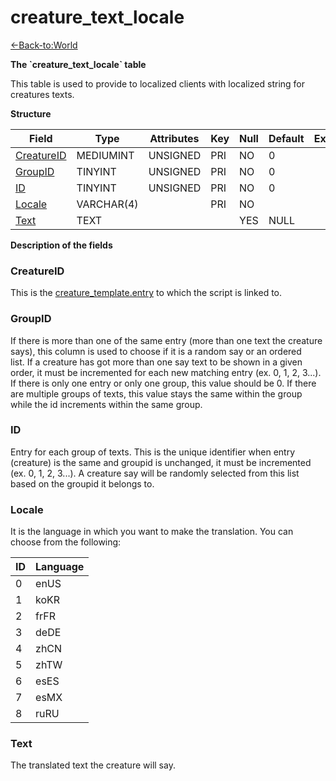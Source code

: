 # creature\_text\_locale

[<-Back-to:World](database-world.md)

**The \`creature\_text\_locale\` table**

This table is used to provide to localized clients with localized string for creatures texts.

**Structure**

| Field           | Type       | Attributes | Key | Null | Default | Extra | Comment |
|-----------------|------------|------------|-----|------|---------|-------|---------|
| [CreatureID][1] | MEDIUMINT  | UNSIGNED   | PRI | NO   | 0       |       |         |
| [GroupID][2]    | TINYINT    | UNSIGNED   | PRI | NO   | 0       |       |         |
| [ID][3]         | TINYINT    | UNSIGNED   | PRI | NO   | 0       |       |         |
| [Locale][4]     | VARCHAR(4) |            | PRI | NO   |         |       |         |
| [Text][5]       | TEXT       |            |     | YES  | NULL    |       |         |

[1]: #creatureid
[2]: #groupid
[3]: #id
[4]: #locale
[5]: #text

**Description of the fields**

### CreatureID

This is the [creature\_template.entry](creature_template#entry) to which the script is linked to.

### GroupID

If there is more than one of the same entry (more than one text the creature says), this column is used to choose if it is a random say or an ordered list. If a creature has got more than one say text to be shown in a given order, it must be incremented for each new matching entry (ex. 0, 1, 2, 3...). If there is only one entry or only one group, this value should be 0. If there are multiple groups of texts, this value stays the same within the group while the id increments within the same group.

### ID

Entry for each group of texts. This is the unique identifier when entry (creature) is the same and groupid is unchanged, it must be incremented (ex. 0, 1, 2, 3...). A creature say will be randomly selected from this list based on the groupid it belongs to.

### Locale

It is the language in which you want to make the translation.
You can choose from the following:

| ID | Language |
|----|----------|
| 0  | enUS     |
| 1  | koKR     |
| 2  | frFR     |
| 3  | deDE     |
| 4  | zhCN     |
| 5  | zhTW     |
| 6  | esES     |
| 7  | esMX     |
| 8  | ruRU     |

### Text

The translated text the creature will say.
